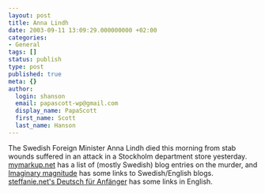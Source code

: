 ```yaml
---
layout: post
title: Anna Lindh
date: 2003-09-11 13:09:29.000000000 +02:00
categories:
- General
tags: []
status: publish
type: post
published: true
meta: {}
author:
  login: shanson
  email: papascott-wp@gmail.com
  display_name: PapaScott
  first_name: Scott
  last_name: Hanson
---
```

<p>The Swedish Foreign Minister Anna Lindh died this morning from stab wounds suffered in an attack in a Stockholm department store yesterday. <a title="TrackBack Display" href="http://mymarkup.net/cgi-bin/tb.cgi?__mode=list&tb_id=annalindh">mymarkup.net</a> has a list of (mostly Swedish) blog entries on the murder, and  <a title="Imaginary magnitude: Foreign minister stabbed to death" href="http://www.gustavholmberg.com/magnitude/archives/001676.html">Imaginary magnitude</a> has some links to Swedish/English blogs. <a title="steffanie.net | Deutsch für Anfänger" href="http://www.steffanie.net/deutsch/archives/001203.html">steffanie.net's Deutsch für Anfänger</a>  has some links in English.</p>
